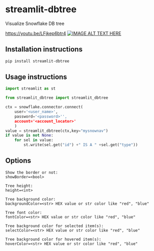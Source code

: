 # streamlit-dbtree

Visualize Snowflake DB tree

https://youtu.be/LFjkep6btr4
[![IMAGE ALT TEXT HERE](https://img.youtube.com/vi/LFjkep6btr4/0.jpg)](https://www.youtube.com/watch?v=LFjkep6btr4)

## Installation instructions 

```sh
pip install streamlit-dbtree
```

## Usage instructions

```python
import streamlit as st

from streamlit_dbtree import streamlit_dbtree

ctx = snowflake.connector.connect(
    user='<user_name>',
    password='<password>'',
    account='<account_locator>'
    )   
value = streamlit_dbtree(ctx,key="mysnownav")
if value is not None:
    for sel in value:
        st.write(sel.get("id") +" IS A " +sel.get("type"))

```
## Options
    Show the border or not:
    showBorder=<bool>
    
    Tree height:
    height=<int>

    Tree background color:
    backgroundColor=<str> HEX value or str color like "red", "blue"

    Tree font color:
    fontColor=<str> HEX value or str color like "red", "blue"

    Tree background color for selected item(s):
    selectColor=<str> HEX value or str color like "red", "blue"

    Tree background color for hovered item(s):
    hoverColor=<str> HEX value or str color like "red", "blue"

